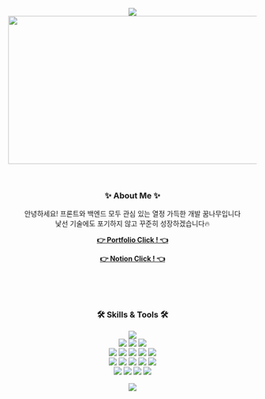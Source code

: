 <p align="center">
  <img src="https://capsule-render.vercel.app/api?type=slice&color=c0f4f9&height=150&text=Hello%20World&desc=Welcome%20to%20my%20GitHub&descAlignY=80&descSize=20" />
  <img src="https://media.giphy.com/media/dWesBcTLavkZuG35MI/giphy.gif" width="600" height="300"/>
</p>

</br>
<h3 align="center"> ✨ About Me ✨ </h3>
<p align="center">
  안녕하세요! 프론트와 백엔드 모두 관심 있는 열정 가득한 개발 꿈나무입니다
  <br>
  낯선 기술에도 포기하지 않고 꾸준히 성장하겠습니다🔥
</p> 
<p align="center">
  <a href="https://mmmzm.github.io" style="text-decoration: underline; font-weight: bold;">👉 Portfolio Click ! 👈</a>
</p>
<p align="center">
  <a href="https://fishy-lifeboat-04f.notion.site/c573f5c7c4cb4ee78d64306dd8366d6e?pvs=4" style="text-decoration: underline; font-weight: bold;">👉 Notion Click ! 👈</a>
</p>





</br>
</br>
</br>
<h3 align="center"> 🛠 Skills & Tools 🛠 </h3>
<div align="center">
  <img src="https://img.shields.io/badge/java-007396?style=for-the-badge&logo=java&logoColor=white"> 
<br>
  <img src="https://img.shields.io/badge/html-E34F26?style=for-the-badge&logo=html5&logoColor=white">
  <img src="https://img.shields.io/badge/css-1572B6?style=for-the-badge&logo=css3&logoColor=white">
  <img src="https://img.shields.io/badge/javascript-F7DF1E?style=for-the-badge&logo=javascript&logoColor=black">
<br>
  <img src="https://img.shields.io/badge/python-3776AB?style=for-the-badge&logo=python&logoColor=white">
  <img src="https://img.shields.io/badge/spring-6DB33F?style=for-the-badge&logo=spring&logoColor=white"> 
  <img src="https://img.shields.io/badge/oracle-F80000?style=for-the-badge&logo=oracle&logoColor=white"> 
  <img src="https://img.shields.io/badge/jquery-0769AD?style=for-the-badge&logo=jquery&logoColor=white">
  <img src="https://img.shields.io/badge/bootstrap-7952B3?style=for-the-badge&logo=bootstrap&logoColor=white">
<br>
  <img src="https://img.shields.io/badge/mybatis-003F2E?style=for-the-badge&logo=mybatis&logoColor=white">
  <img src="https://img.shields.io/badge/eclipse-2C2255?style=for-the-badge&logo=eclipse&logoColor=white">
  <img src="https://img.shields.io/badge/tomcat-F8DC75?style=for-the-badge&logo=apache-tomcat&logoColor=black">
  <img src="https://img.shields.io/badge/visualstudio-5C2D91?style=for-the-badge&logo=visual-studio&logoColor=white">
  <img src="https://img.shields.io/badge/intellij%20idea-000000?style=for-the-badge&logo=intellij-idea&logoColor=white">
  <br>
  <img src="https://img.shields.io/badge/github-181717?style=for-the-badge&logo=github&logoColor=white">
  <img src="https://img.shields.io/badge/figma-F24E1E?style=for-the-badge&logo=figma&logoColor=white">
  <img src="https://img.shields.io/badge/photoshop-31A8FF?style=for-the-badge&logo=adobe-photoshop&logoColor=white">
  <img src="https://img.shields.io/badge/git-F05032?style=for-the-badge&logo=git&logoColor=white">
</div>

<p align="center">
  <img src="https://capsule-render.vercel.app/api?type=slice&height=200&color=c0f4f9&section=footer&reversal=false" />
</p>
